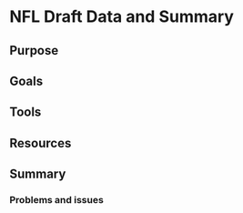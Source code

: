 # NFL Draft Data and Summary

## Purpose
## Goals
## Tools 
## Resources
## Summary
### Problems and issues


